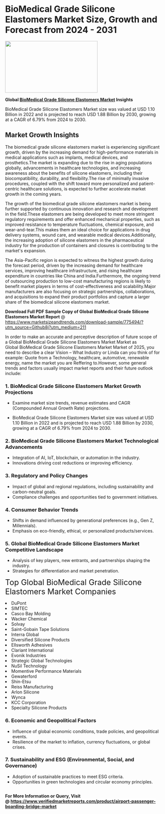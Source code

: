 <H1>BioMedical Grade Silicone Elastomers Market Size, Growth and Forecast from 2024 - 2031</H1><img class="aligncenter size-medium wp-image-584254" src="https://thirdeyenews.in/wp-content/uploads/2024/09/Global-Market-Research-300x168.jpeg" alt="" width="300" height="168" /><p><strong>Global&nbsp;<a href="https://www.marketsizeandtrends.com/download-sample/775494/?utm_source=Github8j?utm_medium=211">BioMedical Grade Silicone Elastomers Market</a> Insights</strong></p><p>BioMedical Grade Silicone Elastomers Market size was valued at USD 1.10 Billion in 2022 and is projected to reach USD 1.88 Billion by 2030, growing at a CAGR of 6.79% from 2024 to 2030.</p><p><h2>Market Growth Insights</h2> <p>The biomedical grade silicone elastomers market is experiencing significant growth, driven by the increasing demand for high-performance materials in medical applications such as implants, medical devices, and prosthetics.The market is expanding due to the rise in aging populations globally, advancements in healthcare technologies, and increasing awareness about the benefits of silicone elastomers, including their biocompatibility, durability, and flexibility.The rise of minimally invasive procedures, coupled with the shift toward more personalized and patient-centric healthcare solutions, is expected to further accelerate market growth in the coming years.</p> <p>The growth of the biomedical grade silicone elastomers market is being further supported by continuous innovation and research and development in the field.These elastomers are being developed to meet more stringent regulatory requirements and offer enhanced mechanical properties, such as improved resistance to temperature fluctuations, chemical exposure, and wear-and-tear.This makes them an ideal choice for applications in drug delivery systems, wound care, and wearable medical devices.Additionally, the increasing adoption of silicone elastomers in the pharmaceutical industry for the production of containers and closures is contributing to the market's expansion.</p> <p>The Asia-Pacific region is expected to witness the highest growth during the forecast period, driven by the increasing demand for healthcare services, improving healthcare infrastructure, and rising healthcare expenditure in countries like China and India.Furthermore, the ongoing trend of outsourcing production to low-cost manufacturing regions is likely to benefit market players in terms of cost-effectiveness and scalability.Major manufacturers are also focusing on strategic partnerships, collaborations, and acquisitions to expand their product portfolios and capture a larger share of the biomedical silicone elastomers market.</p> <p><span class=""><strong>Download Full PDF Sample Copy of Global BioMedical Grade Silicone Elastomers Market Report</strong> @ <a href="https://www.marketsizeandtrends.com/download-sample/775494/?utm_source=Github8j?utm_medium=211" target="_blank">https://www.marketsizeandtrends.com/download-sample/775494/?utm_source=Github8j?utm_medium=211</a></span></p><p>In order to make an accurate and perceptive description of future scope of a Global&nbsp;BioMedical Grade Silicone Elastomers Market Market as Global&nbsp;BioMedical Grade Silicone Elastomers Market Market of 2025, you need to describe a clear Vision &ndash; What Industry or Linda can you think of for example: Quote from a Technology, healthcare, automotive, renewable energy, name the market you are Reffering to.However, some general trends and factors usually impact market reports and their future outlook include:</p><h3>1.&nbsp;<strong>BioMedical Grade Silicone Elastomers Market Growth Projections</strong></h3><ul><li>Examine market size trends, revenue estimates and CAGR (Compounded Annual Growth Rate) projections.</li><li><p>BioMedical Grade Silicone Elastomers Market size was valued at USD 1.10 Billion in 2022 and is projected to reach USD 1.88 Billion by 2030, growing at a CAGR of 6.79% from 2024 to 2030.</p></li></ul><h3>2.&nbsp;<strong>BioMedical Grade Silicone Elastomers Market Technological Advancements</strong></h3><ul><li>Integration of AI, IoT, blockchain, or automation in the industry.</li><li>Innovations driving cost reductions or improving efficiency.</li></ul><h3>3.&nbsp;<strong>Regulatory and Policy Changes</strong></h3><ul><li>Impact of global and regional regulations, including sustainability and carbon-neutral goals.</li><li>Compliance challenges and opportunities tied to government initiatives.</li></ul><h3>4.&nbsp;<strong>Consumer Behavior Trends</strong></h3><ul><li>Shifts in demand influenced by generational preferences (e.g., Gen Z, Millennials).</li><li>Emphasis on eco-friendly, ethical, or personalized products/services.</li></ul><h3>5.&nbsp;<strong>Global BioMedical Grade Silicone Elastomers Market Competitive Landscape</strong></h3><ul><li>Analysis of key players, new entrants, and partnerships shaping the industry.</li><li>Strategies for differentiation and market penetration.</li></ul><p data-pm-slice="1 1 []"><span style="color: inherit; font-family: inherit; font-size: 25px;">Top Global BioMedical Grade Silicone Elastomers Market Companies</span></p><div class="" data-test-id=""><p><li>DuPont</li><li> SIMTEC</li><li> Casco Bay Molding</li><li> Wacker Chemical</li><li> Solvay</li><li> Saint-Gobain Tape Solutions</li><li> Interra Global</li><li> Diversified Silicone Products</li><li> Ellsworth Adhesives</li><li> Clariant International</li><li> Evonik Industries</li><li> Strategic Global Technologies</li><li> NuSil Technology</li><li> Momentive Performance Materials</li><li> Gewaterford</li><li> Shin-Etsu</li><li> Reiss Manufacturing</li><li> Arlon Silicone</li><li> Wynca</li><li> KCC Corporation</li><li> Specialty Silicone Products</li></p></div><h3>6.&nbsp;<strong>Economic and Geopolitical Factors</strong></h3><ul><li>Influence of global economic conditions, trade policies, and geopolitical events.</li><li>Resilience of the market to inflation, currency fluctuations, or global crises.</li></ul><h3>7.&nbsp;<strong>Sustainability and ESG (Environmental, Social, and Governance)</strong></h3><ul><li>Adoption of sustainable practices to meet ESG criteria.</li><li>Opportunities in green technologies and circular economy principles.</li></ul><h2><strong style="font-size: 14px;">For More Information or Query, Visit @&nbsp;</strong><a style="background-color: #ffffff; font-size: 14px;" href="https://www.marketsizeandtrends.com/report/biomedical-grade-silicone-elastomers-market/" target="_blank">https://www.verifiedmarketreports.com/product/airport-passenger-boarding-bridge-market</a></h2>